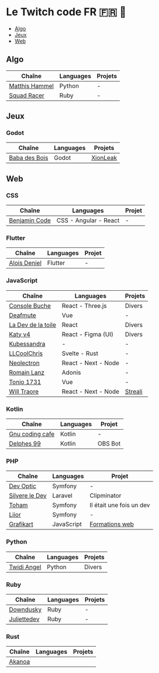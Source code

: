 # Le Twitch code FR 🇫🇷 🥖

- [Algo](#algo)
- [Jeux](#jeux)
- [Web](#web)


## Algo
| Chaîne | Languages | Projets |
| --- | --- | --- |
| [Matthis Hammel](https://www.twitch.tv/mathishammel) | Python | -
| [Squad Racer](https://www.twitch.tv/squadracer) | Ruby | -

## Jeux

### Godot

| Chaîne | Languages | Projets |
| --- | --- | --- |
|[Baba des Bois](https://www.twitch.tv/babadesbois) | Godot | [XionLeak](https://store.steampowered.com/app/1948490/Xion_Leak/)


## Web

### CSS
| Chaîne | Languages | Projet |
| --- | --- | --- |
| [Benjamin Code](https://www.twitch.tv/benjamincode) | CSS - Angular - React | -

### Flutter
| Chaîne | Languages | Projet |
| --- | --- | --- |
|[Alois Deniel](https://www.twitch.tv/aloisdeniel) | Flutter | -

### JavaScript
| Chaîne | Languages | Projets |
| --- | --- | --- |
| [Console Buche](https://www.twitch.tv/console_buche) | React - Three.js | Divers
|[Deafmute](https://www.twitch.tv/deafmute) | Vue | -
| [La Dev de la toile](https://www.twitch.tv/ladevdelatoile) | React | Divers
| [Katy v4](https://www.twitch.tv/katy_v4) | React - Figma (UI) | Divers
| [Kubessandra](https://www.twitch.tv/kubessandra) | - | -
|[LLCoolChris](https://www.twitch.tv/llcoolchris_) | Svelte - Rust | -
| [Neolectron](https://www.twitch.tv/neolectron) | React - Next - Node | -
| [Romain Lanz](https://www.twitch.tv/romainlanz) | Adonis | -
| [Tonio 1731](https://www.twitch.tv/tonio1731) | Vue | -
| [Will Traore](https://www.twitch.tv/willtraore) | React - Next - Node | [Streali](https://www.streali.com/)

### Kotlin
| Chaîne | Languages | Projet |
| --- | --- | --- |
| [Gnu coding cafe](https://www.twitch.tv/gnu_coding_cafe/) | Kotlin | -
| [Delphes 99](https://www.twitch.tv/delphes99) | Kotlin | OBS Bot


### PHP
| Chaîne | Languages | Projet |
| --- | --- | --- |
| [Dev Optic](https://www.twitch.tv/dev_optic) | Symfony | - 
| [Silvere le Dev](https://www.twitch.tv/silvereledev) | Laravel | Clipminator 
|[Toham](https://www.twitch.tv/toham) | Symfony | Il était une fois un dev
|[Liior](https://www.twitch.tv/liior) | Symfony | -
| [Grafikart](https://www.twitch.tv/grafikart) | JavaScript | [Formations web](https://grafikart.fr/)

### Python
| Chaîne | Languages | Projets |
| --- | --- | --- |
|[Twidi Angel](https://www.twitch.tv/twidi_angel) | Python | Divers

### Ruby
| Chaîne | Languages | Projets |
| --- | --- | --- |
|[Downdusky](https://www.twitch.tv/downdusky) | Ruby | -
|[Juliettedev](https://www.twitch.tv/juliettedev) | Ruby | -

### Rust
| Chaîne | Languages | Projets |
| --- | --- | --- |
| [Akanoa](https://www.twitch.tv/akanoa) | |
